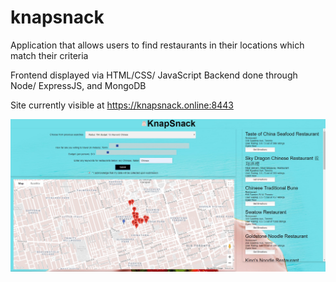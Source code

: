 # knapsnack
Application that allows users to find restaurants in their locations which match their criteria

Frontend displayed via HTML/CSS/ JavaScript
Backend done through Node/ ExpressJS, and MongoDB

Site currently visible at https://knapsnack.online:8443

![Screenshot](https://github.com/michaelGorokhovsky/knapsnack/blob/master/1.jpg)

